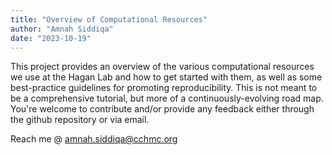 ```yaml
---
title: "Overview of Computational Resources"
author: "Amnah Siddiqa"
date: "2023-10-19"
---
```





This project provides an overview of the various computational resources we use at the Hagan Lab and how to get started with them, as well as some best-practice guidelines for promoting reproducibility. This is not meant to be a comprehensive tutorial, but more of a continuously-evolving road map. You're welcome to contribute and/or provide any feedback either through the github repository or via email. 

Reach me @ amnah.siddiqa@cchmc.org

